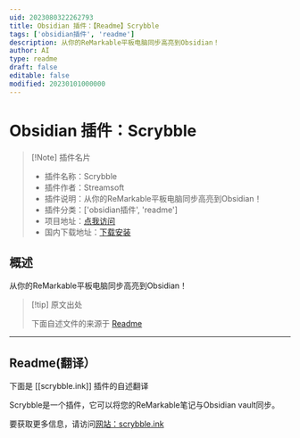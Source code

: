 ```yaml
---
uid: 2023080322262793
title: Obsidian 插件：【Readme】Scrybble
tags: ['obsidian插件', 'readme']
description: 从你的ReMarkable平板电脑同步高亮到Obsidian！
author: AI
type: readme
draft: false
editable: false
modified: 20230101000000
---
```


# Obsidian 插件：Scrybble

> [!Note] 插件名片
> - 插件名称：Scrybble
> - 插件作者：Streamsoft
> - 插件说明：从你的ReMarkable平板电脑同步高亮到Obsidian！
> - 插件分类：['obsidian插件', 'readme']
> - 项目地址：[点我访问](https://github.com/Azeirah/scrybble)
> - 国内下载地址：[下载安装](https://pkmer.cn/products/plugin/pluginMarket/?scrybble.ink)

## 概述

从你的ReMarkable平板电脑同步高亮到Obsidian！



> [!tip] 原文出处
> 
>下面自述文件的来源于 [Readme](https://ghproxy.net/https://raw.githubusercontent.com/Azeirah/scrybble/main/README.md)
> 

---

## Readme(翻译）

下面是 [[scrybble.ink]] 插件的自述翻译


Scrybble是一个插件，它可以将您的ReMarkable笔记与Obsidian vault同步。

要获取更多信息，请访问[网站：scrybble.ink](https://scrybble.ink)



